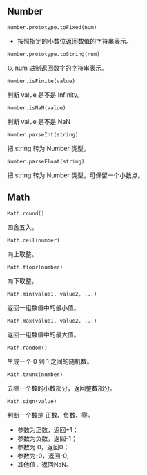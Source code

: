 ## Number

`Number.prototype.toFixed(num)`

- 按照指定的小数位返回数值的字符串表示。

`Number.prototype.toString(num)`

以 num 进制返回数字的字符串表示。

`Number.isFinite(value)`

判断 value 是不是 Infinity。

`Number.isNaN(value)`

判断 value 是不是 NaN

`Number.parseInt(string)`

把 string 转为 Number 类型。

`Number.parseFloat(string)`

把 string 转为 Number 类型，可保留一个小数点。

## Math

`Math.round()`

四舍五入。

`Math.ceil(number)`

向上取整。

`Math.floor(number)`

向下取整。

`Math.min(value1, value2, ...)`

返回一组数值中的最小值。

`Math.max(value1, value2, ...)`

返回一组数值中的最大值。

`Math.random()`

生成一个 0 到 1 之间的随机数。

`Math.trunc(number)`

去除一个数的小数部分，返回整数部分。

`Math.sign(value)`

判断一个数是 正数、负数、零。

- 参数为正数，返回+1；
- 参数为负数，返回-1；
- 参数为 0，返回0；
- 参数为-0，返回-0;
- 其他值，返回NaN。